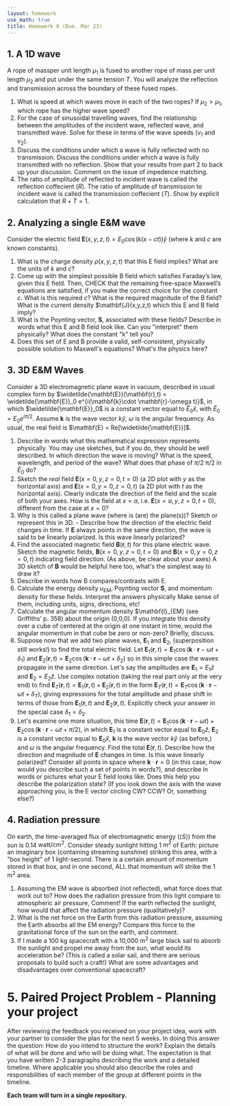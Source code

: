 ```yaml
---
layout: homework
use_math: true
title: Homework 8 (Due. Mar 23)
---
```


## 1. A 1D wave

A rope of massper unit length $\mu_1$ is fused to another rope of mass per unit length $\mu_2$ and put under the same tension $T$. You will analyze the reflection and transmission across the boundary of these fused ropes.

1. What is speed at which waves move in each of the two ropes? If $\mu_2 > \mu_1$, which rope has the higher wave speed?
2. For the case of sinusoidal travelling waves, find the relationship between the amplitudes of the incident wave, reflected wave, and transmitted wave. Solve for these in terms of the wave speeds ($v_1$ and $v_2$).
3. Discuss the conditions under which a wave is fully reflected with no transmission. Discuss the conditions under which a wave is fully transmitted with no reflection. Show that your results from part 2 to back up your discussion. Comment on the issue of impedence matching.
4. The ratio of amplitude of reflected to incident wave is called the reflection coffecient ($R$). The ratio of amplitude of transmission to incident wave is called the transmission coffecient ($T$). Show by explicit calculation that $R+T=1$.

## 2. Analyzing a single E&M wave

Consider the electric field $\mathbf{E}(x,y,z,t) = E_0\cos(k(x-ct))\hat{y}$ (where $k$ and $c$ are known constants).

1. What is the charge density $\rho (x,y,z,t)$ that this E field implies? What are the units of $k$ and $c$?
2. Come up with the simplest possible B field which satisfies Faraday’s law, given this E field. Then, CHECK that the remaining free-space Maxwell’s equations are satisfied, if you make the correct choice for the constant $c$. What is this required $c$? What is the required magnitude of the B field? What is the current density $\mathbf{J}(x,y,z,t) which this E and B field imply?
3. What is the Poynting vector, $\mathbf{S}$, associated with these fields? Describe in words what this E and B field look like. Can you "interpret" them physically? What does the constant "k" tell you?
4. Does this set of E and B provide a valid, self-consistent, physically possible solution to Maxwell's equations? What's the physics here?

## 3. 3D E&M Waves

Consider a 3D electromagnetic plane wave in vacuum, described in usual complex form by $\widetilde{\mathbf{E}}(\mathbf{r},t) = \widetilde{\mathbf{E}}_0 e^{i(\mathbf{k}\cdot \mathbf{r}-\omega t)}$, in which $\widetilde{\mathbf{E}}_0$ is a constant vector equal to $\widetilde{E}_0\hat{x}$, with $\widetilde{E}_0 = E_0e^{i\pi/2}$. Assume $\mathbf{k}$ is the wave vector $k\hat{y}$, $\omega$ is the angular frequency. As usual, the real field is $\mathbf{E} = Re[\widetilde{\mathbf{E}}]$.

1. Describe in words what this mathematical expression represents physically. You may use sketches, but if you do, they should be well described. In which direction the wave is moving? What is the speed, wavelength, and period of the wave? What does that phase of $\pi/2$ π/2 in $\widetilde{E}_0$ do?
2. Sketch the *real* field $\mathbf{E}(x=0,y,z=0,t=0)$ (a 2D plot with $y$ as the horizontal axis) and $\mathbf{E}(x=0,y=0,z=0,t)$ (a 2D plot with $t$ as the horizontal axis). Clearly indicate the direction of the field and the scale of both your axes. How is the field at $x=a$, i.e. $\mathbf{E}(x=a,y,z=0,t=0)$, different from the case at $x=0$?
3. Why is this called a plane wave (where is (are) the plane(s))? Sketch or represent this in 3D. - Describe how the direction of the electric field changes in time. If $\mathbf{E}$ always points in the same direction, the wave is said to be linearly polarized. Is this wave linearly polarized?
4. Find the associated magnetic field $\mathbf{B}(\mathbf{r},t)$ for this plane electric wave. Sketch the magnetic fields, $\mathbf{B}(x=0,y,z=0,t=0)$ and $\mathbf{B}(x=0,y=0,z=0,t)$ indicating field direction. (As above, be clear about your axes) A 3D sketch of $\mathbf{B}$ would be helpful here too, what's the simplest way to draw it?
5. Describe in words how B compares/contrasts with E.
6. Calculate the energy density $u_{EM}$, Poynting vector $\mathbf{S}$, and momentum density for these fields. Interpret the answers physically Make sense of them, including units, signs, directions, etc!
7. Calculate the angular momentum density $\mathbf{l}_{EM} (see Griffiths’ p. 358) about the origin (0,0,0). If you integrate this density over a cube of centered at the origin at one instant in time, would the angular momentum in that cube be zero or non-zero? Briefly, discuss.
8. Suppose now that we add two plane waves, $\mathbf{E}_1$ and $\mathbf{E}_2$, (superposition still works!) to find the total electric field. Let $\mathbf{E}_1(\mathbf{r},t) = \mathbf{E}_1 \cos(\mathbf{k}\cdot \mathbf{r} - \omega t + \delta_1)$ and $\mathbf{E}_2(\mathbf{r},t) = \mathbf{E}_2 \cos(\mathbf{k}\cdot \mathbf{r} - \omega t + \delta_2)$ so in this simple case the waves propagate in the same direction. Let's say the amplitudes are $\mathbf{E}_1 = E_1\hat{z}$ and $\mathbf{E}_2 = E_2\hat{z}$. Use complex notation (taking the real part only at the very end) to find $\mathbf{E}_T(\mathbf{r},t) = \mathbf{E}_1(\mathbf{r},t)+\mathbf{E}_2(\mathbf{r},t)$ in the form $\mathbf{E}_T(\mathbf{r},t) = \mathbf{E}_T \cos(\mathbf{k}\cdot \mathbf{r} -\omega t + \delta_T)$, giving expressions for the total amplitude and phase shift in terms of those from $\mathbf{E}_1(\mathbf{r},t)$ and $\mathbf{E}_2(\mathbf{r},t)$. Explicitly check your answer in the special case $\delta _1 = \delta_2$.
9. Let's examine one more situation, this time $\mathbf{E}(\mathbf{r},t)=\mathbf{E}_1 \cos(\mathbf{k}\cdot\mathbf{r} - \omega t) + \mathbf{E}_2 \cos(\mathbf{k}\cdot\mathbf{r}-\omega t + \pi/2)$,
in which $\mathbf{E}_1$ is a constant vector equal to $\mathbf{E}_0 \hat{z}$, $\mathbf{E}_2$ is a constant vector equal to $\mathbf{E}_0\hat{x}$, $\mathbf{k}$ is the wave vector $k\hat{y}$ (as before,) and $\omega$ is the angular frequency. Find the total $\mathbf{E}(\mathbf{r},t)$. Describe how the direction and magnitude of $\mathbf{E}$ changes in time. Is this wave linearly polarized? Consider all points in space where $\mathbf{k}\cdot\mathbf{r} = 0$ (in this case, how would you describe such a set of points in words?), and describe in words or pictures what your E field looks like. Does this help you describe the polarization state? (If you look down the axis with the wave approaching you, is the E vector circling CW? CCW? Or, something else?)

## 4. Radiation pressure

On earth, the time-averaged flux of electromagnetic energy ($\langle S \rangle$) from the sun is 0.14 $\text{watt/cm}^2$. Consider steady sunlight hitting 1 $\text{m}^2$ of Earth: picture an imaginary box (containing streaming sunshine) striking this area, with a "box height" of 1 light-second. There is a certain amount of momentum stored in that box, and in one second, ALL that momentum will strike the 1 $\text{m}^2$ area.

1. Assuming the EM wave is absorbed (not reflected), what force does that work out to? How does the radiation pressure from this light compare to atmospheric air pressure, Comment! If the earth reflected the sunlight, how would that affect the radiation pressure (qualitatively)?
2. What is the net force on the Earth from this radiation pressure, assuming the Earth absorbs all the EM energy? Compare this force to the gravitational force of the sun on the earth, and comment.
3. If I made a 100 kg spacecraft with a 10,000 $\text{m}^2$ large black sail to absorb the sunlight and propel me away from the sun, what would its acceleration be? (This is called a solar sail, and there are serious proposals to build such a craft!) What are some advantages and disadvantages over conventional spacecraft?

# 5. Paired Project Problem - Planning your project

After reviewing the feedback you received on your project idea, work with your partner to consider the plan for the next 5 weeks. In doing this answer  the question: How do you intend to structure the work? Explain the details of what will be done and who will be doing what. The expectation is that you have written 2-3 paragraphs describing the work and a detailed timeline. Where applicable you should also describe the roles and responsbilities of each member of the group at different points in the timeline.

**Each team will turn in a single repository.**
